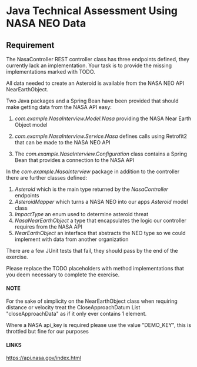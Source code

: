 # Java Technical Assessment Using NASA NEO Data

## Requirement

The NasaController REST controller class has three endpoints defined, they currently lack an implementation. Your task is to provide the missing implementations marked with TODO.

All data needed to create an Asteroid is available from the NASA NEO API NearEarthObject.

Two Java packages and a Spring Bean have been provided that should make getting data from the NASA API easy: 
1. _com.example.NasaInterview.Model.Nasa_ providing the NASA Near Earth Object model 

2. _com.example.NasaInterview.Service.Nasa_ defines calls using Retrofit2 that can be made to the NASA NEO API
3. The _com.example.NasaInterview.Configuration_ class contains a Spring Bean that provides a connection to the NASA API

In the _com.example.NasaInterview_ package in addition to the controller there are further classes defined:
1. _Asteroid_ which is the main type returned by the _NasaController_ endpoints
2. _AsteroidMapper_ which turns a NASA NEO into our apps _Asteroid_ model class
3. _ImpactType_ an enum used to determine asteroid threat
4. _NasaNearEarthObject_ a type that encapsulates the logic our controller requires from the NASA API
5. _NearEarthObject_ an interface that abstracts the NEO type so we could implement with data from another organization 

There are a few JUnit tests that fail, they should pass by the end of the exercise. 

Please replace the TODO placeholders with method implementations that you deem necessary to complete the exercise.

#### NOTE

For the sake of simplicity on the NearEarthObject class when requiring distance or velocity treat the CloseApproachDatum
List "closeApproachData" as if it only ever contains 1 element.

Where a NASA api_key is required please use the value "DEMO_KEY", this is throttled but fine for our purposes

#### LINKS

https://api.nasa.gov/index.html
